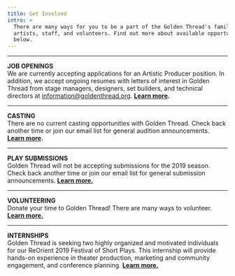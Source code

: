```yaml
---
title: Get Involved
intro: >
  There are many ways for you to be a part of the Golden Thread's family of
  artists, staff, and volunteers. Find out more about available opportunities
  below.
---
```

- - -

**JOB OPENINGS**\
We are currently accepting applications for an Artistic Producer position. In addition, we accept ongoing resumes with letters of interest in Golden Thread from stage managers, designers, set builders, and technical directors at [information@goldenthread.org]((mailto:information@goldenthread.org)). **[Learn more](https://goldenthread.org/get-involved/jobs/).**

- - -

**CASTING**\
There are no current casting opportunities with Golden Thread. Check back another time or join our email list for general audition announcements. **[Learn more](https://golden-thread.netlify.com/get-involved/casting/).**

- - -

**PLAY SUBMISSIONS**\
Golden Thread will not be accepting submissions for the 2019 season. Check back another time or join our email list for general submission announcements. **[Learn more.](/get-involved/submissions/)**

- - -

**VOLUNTEERING**\
Donate your time to Golden Thread! There are many ways to volunteer. **[Learn more.](/get-involved/volunteer/)**

- - -

**INTERNSHIPS**\
Golden Thread is seeking two highly organized and motivated individuals for our ReOrient 2019 Festival of Short Plays. This internship will provide hands-on experience in theater production, marketing and community engagement, and conference planning. **[Learn more.](/get-involved/internships/)**
